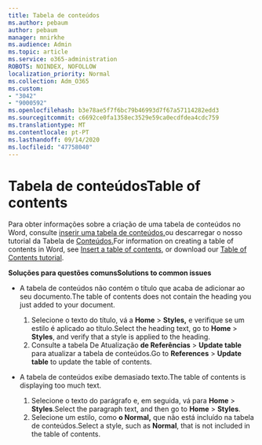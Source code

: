 ```yaml
---
title: Tabela de conteúdos
ms.author: pebaum
author: pebaum
manager: mnirkhe
ms.audience: Admin
ms.topic: article
ms.service: o365-administration
ROBOTS: NOINDEX, NOFOLLOW
localization_priority: Normal
ms.collection: Adm_O365
ms.custom:
- "3042"
- "9000592"
ms.openlocfilehash: b3e78ae5f7f6bc79b46993d7f67a57114282edd3
ms.sourcegitcommit: c6692ce0fa1358ec3529e59ca0ecdfdea4cdc759
ms.translationtype: MT
ms.contentlocale: pt-PT
ms.lasthandoff: 09/14/2020
ms.locfileid: "47758040"
---
```

# <a name="table-of-contents"></a><span data-ttu-id="a5e7f-102">Tabela de conteúdos</span><span class="sxs-lookup"><span data-stu-id="a5e7f-102">Table of contents</span></span>

<span data-ttu-id="a5e7f-103">Para obter informações sobre a criação de uma tabela de conteúdos no Word, consulte [inserir uma tabela de conteúdos,](https://support.office.com/article/882e8564-0edb-435e-84b5-1d8552ccf0c0)ou descarregar o nosso tutorial da Tabela de [Conteúdos.](https://go.microsoft.com/fwlink/?linkid=2065106)</span><span class="sxs-lookup"><span data-stu-id="a5e7f-103">For information on creating a table of contents in Word, see [Insert a table of contents](https://support.office.com/article/882e8564-0edb-435e-84b5-1d8552ccf0c0), or download our [Table of Contents tutorial](https://go.microsoft.com/fwlink/?linkid=2065106).</span></span>

<span data-ttu-id="a5e7f-104">**Soluções para questões comuns**</span><span class="sxs-lookup"><span data-stu-id="a5e7f-104">**Solutions to common issues**</span></span>

- <span data-ttu-id="a5e7f-105">A tabela de conteúdos não contém o título que acaba de adicionar ao seu documento.</span><span class="sxs-lookup"><span data-stu-id="a5e7f-105">The table of contents does not contain the heading you just added to your document.</span></span>
  1. <span data-ttu-id="a5e7f-106">Selecione o texto do título, vá a **Home**  >  **Styles,** e verifique se um estilo é aplicado ao título.</span><span class="sxs-lookup"><span data-stu-id="a5e7f-106">Select the heading text, go to **Home** > **Styles**, and verify that a style is applied to the heading.</span></span>
  2. <span data-ttu-id="a5e7f-107">Consulte a tabela De Atualização **de Referências**  >  **Update table** para atualizar a tabela de conteúdos.</span><span class="sxs-lookup"><span data-stu-id="a5e7f-107">Go to **References** > **Update table** to update the table of contents.</span></span>

- <span data-ttu-id="a5e7f-108">A tabela de conteúdos exibe demasiado texto.</span><span class="sxs-lookup"><span data-stu-id="a5e7f-108">The table of contents is displaying too much text.</span></span> 
  1. <span data-ttu-id="a5e7f-109">Selecione o texto do parágrafo e, em seguida, vá para **Home**  >  **Styles**.</span><span class="sxs-lookup"><span data-stu-id="a5e7f-109">Select the paragraph text, and then go to **Home** > **Styles**.</span></span>
  2. <span data-ttu-id="a5e7f-110">Selecione um estilo, como **o Normal,** que não está incluído na tabela de conteúdos.</span><span class="sxs-lookup"><span data-stu-id="a5e7f-110">Select a style, such as **Normal**, that is not included in the table of contents.</span></span>